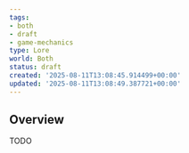 ```yaml
---
tags:
- both
- draft
- game-mechanics
type: Lore
world: Both
status: draft
created: '2025-08-11T13:08:45.914499+00:00'
updated: '2025-08-11T13:08:49.387721+00:00'
---
```



## Overview

TODO

